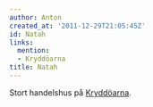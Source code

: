 ```yaml
---
author: Anton
created_at: '2011-12-29T21:05:45Z'
id: Natah
links:
  mention:
  - Kryddöarna
title: Natah
---
```


Stort handelshus på [Kryddöarna].

  [Kryddöarna]: Kryddöarna
